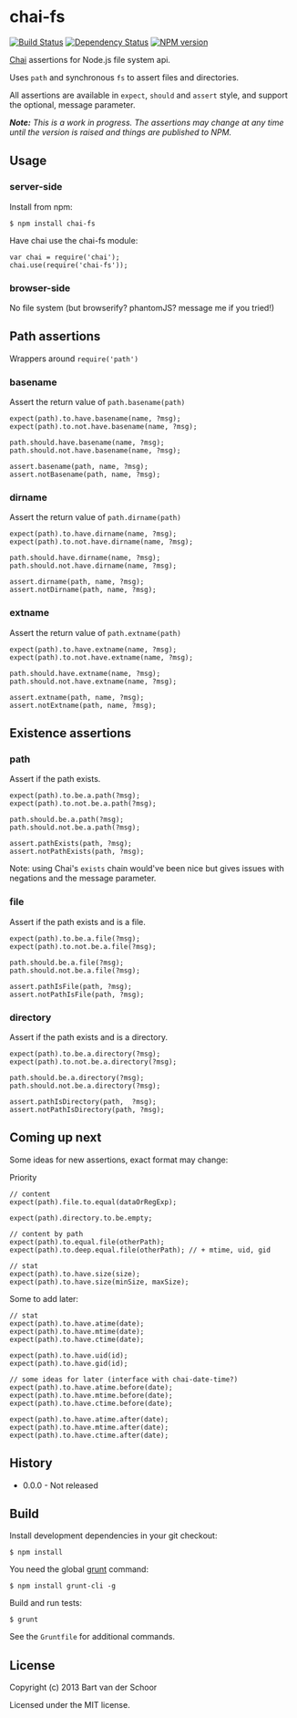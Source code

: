 # chai-fs

[![Build Status](https://secure.travis-ci.org/Bartvds/chai-fs.png?branch=master)](http://travis-ci.org/Bartvds/chai-fs) [![Dependency Status](https://gemnasium.com/Bartvds/chai-fs.png)](https://gemnasium.com/Bartvds/chai-fs) [![NPM version](https://badge.fury.io/js/chai-fs.png)](http://badge.fury.io/js/chai-fs)

[Chai](http://chaijs.com/) assertions for Node.js file system api.

Uses `path` and synchronous `fs` to assert files and directories.

All assertions are available in `expect`, `should` and `assert` style, and support the optional, message parameter.

***Note:*** *This is a work in progress. The assertions may change at any time until the version is raised and things are published to NPM.*

## Usage

### server-side

Install from npm:

    $ npm install chai-fs

Have chai use the chai-fs module:

    var chai = require('chai');
    chai.use(require('chai-fs'));

### browser-side

No file system (but browserify? phantomJS? message me if you tried!)

## Path assertions

Wrappers around `require('path')`

### basename

Assert the return value of `path.basename(path)`

	expect(path).to.have.basename(name, ?msg);
	expect(path).to.not.have.basename(name, ?msg);
	
	path.should.have.basename(name, ?msg);
	path.should.not.have.basename(name, ?msg);

	assert.basename(path, name, ?msg);
	assert.notBasename(path, name, ?msg);

### dirname

Assert the return value of `path.dirname(path)`
	
	expect(path).to.have.dirname(name, ?msg);
	expect(path).to.not.have.dirname(name, ?msg);
	
	path.should.have.dirname(name, ?msg);
	path.should.not.have.dirname(name, ?msg);

	assert.dirname(path, name, ?msg);
	assert.notDirname(path, name, ?msg);

### extname

Assert the return value of `path.extname(path)`
	
	expect(path).to.have.extname(name, ?msg);
	expect(path).to.not.have.extname(name, ?msg);
	
	path.should.have.extname(name, ?msg);
	path.should.not.have.extname(name, ?msg);

	assert.extname(path, name, ?msg);
	assert.notExtname(path, name, ?msg);

## Existence assertions

### path

Assert if the path exists.
	
	expect(path).to.be.a.path(?msg);
	expect(path).to.not.be.a.path(?msg);
	
	path.should.be.a.path(?msg);
	path.should.not.be.a.path(?msg);

	assert.pathExists(path, ?msg);
	assert.notPathExists(path, ?msg);

Note: using Chai's `exists` chain would've been nice but gives issues with negations and the message parameter.

### file

Assert if the path exists and is a file.
	
	expect(path).to.be.a.file(?msg);
	expect(path).to.not.be.a.file(?msg);
	
	path.should.be.a.file(?msg);
	path.should.not.be.a.file(?msg);

	assert.pathIsFile(path, ?msg);
	assert.notPathIsFile(path, ?msg);


### directory

Assert if the path exists and is a directory.
	
	expect(path).to.be.a.directory(?msg);
	expect(path).to.not.be.a.directory(?msg);
	
	path.should.be.a.directory(?msg);
	path.should.not.be.a.directory(?msg);

	assert.pathIsDirectory(path,  ?msg);
	assert.notPathIsDirectory(path, ?msg);


## Coming up next

Some ideas for new assertions, exact format may change:

Priority
	
	// content
	expect(path).file.to.equal(dataOrRegExp);

	expect(path).directory.to.be.empty;
	
	// content by path
	expect(path).to.equal.file(otherPath);
	expect(path).to.deep.equal.file(otherPath); // + mtime, uid, gid
	
	// stat
	expect(path).to.have.size(size);
	expect(path).to.have.size(minSize, maxSize);
	
Some to add later:
	
	// stat
	expect(path).to.have.atime(date);
	expect(path).to.have.mtime(date);
	expect(path).to.have.ctime(date);

	expect(path).to.have.uid(id);
	expect(path).to.have.gid(id);

	// some ideas for later (interface with chai-date-time?)
	expect(path).to.have.atime.before(date);
	expect(path).to.have.mtime.before(date);
	expect(path).to.have.ctime.before(date);

	expect(path).to.have.atime.after(date);
	expect(path).to.have.mtime.after(date);
	expect(path).to.have.ctime.after(date);


## History

* 0.0.0 - Not released

## Build

Install development dependencies in your git checkout:

    $ npm install

You need the global [grunt](http://gruntjs.com) command:

    $ npm install grunt-cli -g

Build and run tests:

    $ grunt

See the `Gruntfile` for additional commands.

## License

Copyright (c) 2013 Bart van der Schoor

Licensed under the MIT license.